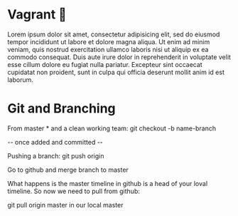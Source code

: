 # Vagrant :taco:

Lorem ipsum dolor sit amet, consectetur adipisicing elit, sed do eiusmod tempor incididunt ut labore et dolore magna aliqua. Ut enim ad minim veniam, quis nostrud exercitation ullamco laboris nisi ut aliquip ex ea commodo consequat. Duis aute irure dolor in reprehenderit in voluptate velit esse cillum dolore eu fugiat nulla pariatur. Excepteur sint occaecat cupidatat non proident, sunt in culpa qui officia deserunt mollit anim id est laborum.


# Git and Branching

From master * and a clean working team:
git checkout -b name-branch

-- once added and committed --

Pushing a branch:
git push origin <branch name>

Go to github and merge branch to master

What happens is the master timeline in github is a head of your loval timeline. So now we need to pull from github:

git pull origin master in our local master
